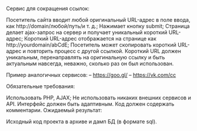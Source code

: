 Сервис для сокращения ссылок:

Посетитель сайта вводит любой оригинальный URL-адрес в поле ввода, как http://domain/любой/путь/и т. д.;
Нажимает кнопку submit;
Страница делает ajax-запрос на сервер и получает уникальный короткий URL-адрес;
Короткий URL-адрес отображается на странице как http://yourdomain/abCdE;
Посетитель может скопировать короткий URL-адрес и повторить процесс с другой ссылкой.
Короткий URL должен уникальным, перенаправлять на оригинальную ссылку и быть актуальным навсегда, неважно, сколько раз он был использован.

Пример аналогичных сервисов: – https://goo.gl/ – https://vk.com/cc

Обязательные требования:

Использовать PHP, AJAX;
Не использовать никаких внешних сервисов и API.
Интерфейс должен быть адаптивным.
Код должен содержать комментарии.
Ожидаемый результат:

Исходный код проекта в архиве и дамп БД (в формате sql).
